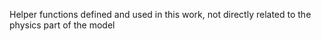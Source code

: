 Helper functions defined and used in this work, not directly related to the physics part of the model